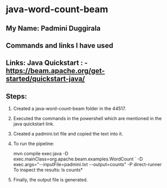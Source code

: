 # java-word-count-beam
## My Name: Padmini Duggirala

## Commands and links I have used

## Links: Java Quickstart : - <https://beam.apache.org/get-started/quickstart-java/>

## Steps:

1. Created a java-word-count-beam folder in the 44517.
2. Executed the commands in the powershell which are mentioned in the java quickstart link.
3. Created a padmini.txt file and copied the text into it.
4. To run the pipeline:

   mvn compile exec:java -D exec.mainClass=org.apache.beam.examples.WordCount ` -D exec.args="--inputFile=padmini.txt --output=counts" -P direct-runner
   To inspect the results:  ls counts*
5. Finally, the output file is generated.
